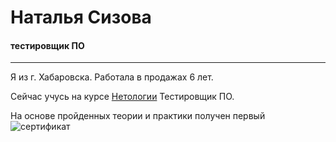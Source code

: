 # **Наталья Сизова**
#### тестировщик ПО
---


Я из г. Хабаровска. 
Работала в продажах 6 лет. 

Сейчас учусь на курсе [Нетологии](https://netology.ru/profile/program/qa-88/schedule/all)  Тестировщик ПО.


На основе пройденных теории и практики получен первый ![сертификат](Certificatemanualtesting.jpg) 




